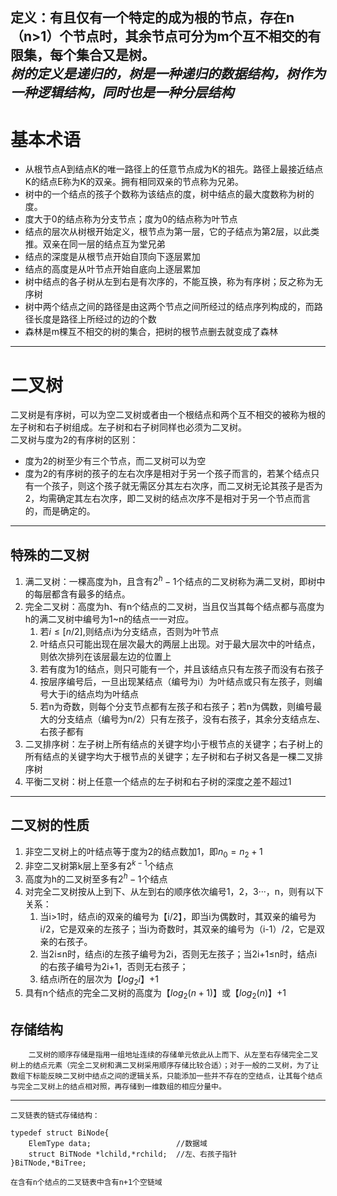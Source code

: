 定义：有且仅有一个特定的成为根的节点，存在n（n>1）个节点时，其余节点可分为m个互不相交的有限集，每个集合又是树。  
*树的定义是递归的，树是一种递归的数据结构，树作为一种逻辑结构，同时也是一种分层结构*
---
# 基本术语
+ 从根节点A到结点K的唯一路径上的任意节点成为K的祖先。路径上最接近结点K的结点E称为K的双亲。拥有相同双亲的节点称为兄弟。
+ 树中的一个结点的孩子个数称为该结点的度，树中结点的最大度数称为树的度。
+ 度大于0的结点称为分支节点；度为0的结点称为叶节点
+ 结点的层次从树根开始定义，根节点为第一层，它的子结点为第2层，以此类推。双亲在同一层的结点互为堂兄弟
+ 结点的深度是从根节点开始自顶向下逐层累加
+ 结点的高度是从叶节点开始自底向上逐层累加
+ 树中结点的各子树从左到右是有次序的，不能互换，称为有序树；反之称为无序树
+ 树中两个结点之间的路径是由这两个节点之间所经过的结点序列构成的，而路径长度是路径上所经过的边的个数
+ 森林是m棵互不相交的树的集合，把树的根节点删去就变成了森林
---
# 二叉树
二叉树是有序树，可以为空二叉树或者由一个根结点和两个互不相交的被称为根的左子树和右子树组成。左子树和右子树同样也必须为二叉树。  
二叉树与度为2的有序树的区别：
+ 度为2的树至少有三个节点，而二叉树可以为空
+ 度为2的有序树的孩子的左右次序是相对于另一个孩子而言的，若某个结点只有一个孩子，则这个孩子就无需区分其左右次序，而二叉树无论其孩子是否为2，均需确定其左右次序，即二叉树的结点次序不是相对于另一个节点而言的，而是确定的。
---
## 特殊的二叉树
1. 满二叉树：一棵高度为h，且含有$2^h-1$个结点的二叉树称为满二叉树，即树中的每层都含有最多的结点。
2. 完全二叉树：高度为h、有n个结点的二叉树，当且仅当其每个结点都与高度为h的满二叉树中编号为1~n的结点一一对应。
	1. 若$i\leq[n/2]$,则结点i为分支结点，否则为叶节点
	2. 叶结点只可能出现在层次最大的两层上出现。对于最大层次中的叶结点，则依次排列在该层最左边的位置上
	3. 若有度为1的结点，则只可能有一个，并且该结点只有左孩子而没有右孩子
	4. 按层序编号后，一旦出现某结点（编号为i）为叶结点或只有左孩子，则编号大于i的结点均为叶结点
	5. 若n为奇数，则每个分支节点都有左孩子和右孩子；若n为偶数，则编号最大的分支结点（编号为n/2）只有左孩子，没有右孩子，其余分支结点左、右孩子都有
3. 二叉排序树：左子树上所有结点的关键字均小于根节点的关键字；右子树上的所有结点的关键字均大于根节点的关键字；左子树和右子树又各是一棵二叉排序树
4. 平衡二叉树：树上任意一个结点的左子树和右子树的深度之差不超过1
---
## 二叉树的性质
1. 非空二叉树上的叶结点等于度为2的结点数加1，即$n_0=n_2+1$
2. 非空二叉树第k层上至多有$2^{k-1}$个结点
3. 高度为h的二叉树至多有$2^h-1$个结点
4. 对完全二叉树按从上到下、从左到右的顺序依次编号1，2，3···，n，则有以下关系：
	1. 当i>1时，结点i的双亲的编号为【i/2】，即当i为偶数时，其双亲的编号为i/2，它是双亲的左孩子；当i为奇数时，其双亲的编号为（i-1）/2，它是双亲的右孩子。
	2. 当2i$\leq$n时，结点i的左孩子编号为2i，否则无左孩子；当2i+1$\leq$n时，结点i的右孩子编号为2i+1，否则无右孩子；
	3. 结点i所在的层次为【$log_2i$】+1
5. 具有n个结点的完全二叉树的高度为【$log_{2}(n+1)$】或【$log_{2}(n)$】+1
## 存储结构
	    二叉树的顺序存储是指用一组地址连续的存储单元依此从上而下、从左至右存储完全二叉树上的结点元素（完全二叉树和满二叉树采用顺序存储比较合适）；对于一般的二叉树，为了让数组下标能反映二叉树中结点之间的逻辑关系，只能添加一些并不存在的空结点，让其每个结点与完全二叉树上的结点相对照，再存储到一维数组的相应分量中。    
---
	二叉链表的链式存储结构：
```
typedef struct BiNode{
	ElemType data;                   //数据域
	struct BiTNode *lchild,*rchild;  //左、右孩子指针
}BiTNode,*BiTree;
```
`在含有n个结点的二叉链表中含有n+1个空链域`
